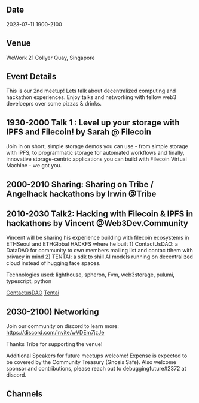 ## Date
2023-07-11 1900-2100

## Venue
WeWork 21 Collyer Quay, Singapore

## Event Details

This is our 2nd meetup! Lets talk about decentralized computing and hackathon experiences. Enjoy talks and networking with fellow web3 develoeprs over some pizzas & drinks.  

## 1930-2000 Talk 1 : Level up your storage with IPFS and Filecoin! by Sarah @ Filecoin

Join in on short, simple storage demos you can use - from simple storage with IPFS, to programmatic storage for automated workflows and finally, innovative storage-centric applications you can build with Filecoin Virtual Machine - we got you.

## 2000-2010 Sharing: Sharing on Tribe / Angelhack hackathons by Irwin @Tribe


## 2010-2030 Talk2: Hacking with Filecoin & IPFS in hackathons by Vincent @Web3Dev.Community

Vincent will be sharing his experience building with filecoin ecosystems in ETHSeoul and ETHGlobal HACKFS where he built 1) ContactUsDAO: a DataDAO for community to own  members mailing list and contac tthem with privacy in mind  2) TENTAI: a sdk to shill AI models running on decentralized cloud instead of hugging face spaces. 

Technologies used: lighthouse, spheron, Fvm, web3storage, pulumi, typescript, python

[ContactusDAO](https://www.linkedin.com/pulse/your-mailing-list-community-building-datadao-ethseoul-lau/)
[Tentai](https://www.ethglobal.com/showcase/tentai-ub5xn)

## 2030-2100) Networking

Join our community on discord to learn more: https://discord.com/invite/wVDEm7jzJe

Thanks Tribe for supporting the venue!

Additional Speakers for future meetups welcome! Expense is expected to be covered by the Community Treasury (Gnosis Safe). Also welcome sponsor and contributions, please reach out to debuggingfuture#2372 at discord.

## Channels
